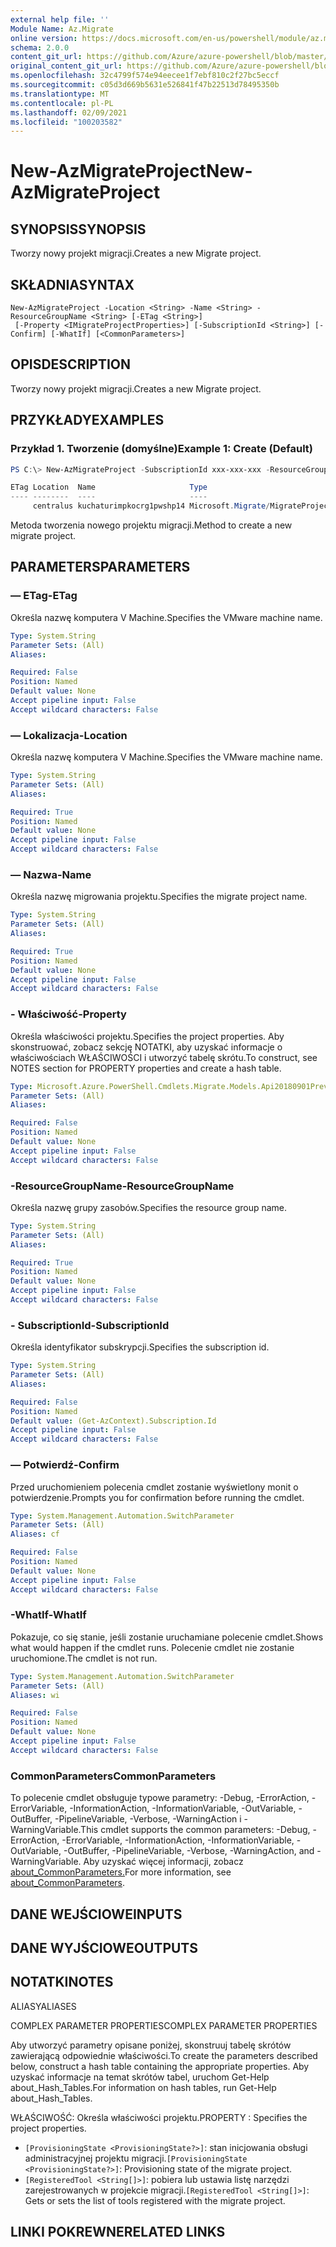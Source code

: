 ```yaml
---
external help file: ''
Module Name: Az.Migrate
online version: https://docs.microsoft.com/en-us/powershell/module/az.migrate/new-azmigrateproject
schema: 2.0.0
content_git_url: https://github.com/Azure/azure-powershell/blob/master/src/Migrate/help/New-AzMigrateProject.md
original_content_git_url: https://github.com/Azure/azure-powershell/blob/master/src/Migrate/help/New-AzMigrateProject.md
ms.openlocfilehash: 32c4799f574e94eecee1f7ebf810c2f27bc5eccf
ms.sourcegitcommit: c05d3d669b5631e526841f47b22513d78495350b
ms.translationtype: MT
ms.contentlocale: pl-PL
ms.lasthandoff: 02/09/2021
ms.locfileid: "100203582"
---
```

# <span data-ttu-id="1c92d-101">New-AzMigrateProject</span><span class="sxs-lookup"><span data-stu-id="1c92d-101">New-AzMigrateProject</span></span>

## <span data-ttu-id="1c92d-102">SYNOPSIS</span><span class="sxs-lookup"><span data-stu-id="1c92d-102">SYNOPSIS</span></span>
<span data-ttu-id="1c92d-103">Tworzy nowy projekt migracji.</span><span class="sxs-lookup"><span data-stu-id="1c92d-103">Creates a new Migrate project.</span></span>

## <span data-ttu-id="1c92d-104">SKŁADNIA</span><span class="sxs-lookup"><span data-stu-id="1c92d-104">SYNTAX</span></span>

```
New-AzMigrateProject -Location <String> -Name <String> -ResourceGroupName <String> [-ETag <String>]
 [-Property <IMigrateProjectProperties>] [-SubscriptionId <String>] [-Confirm] [-WhatIf] [<CommonParameters>]
```

## <span data-ttu-id="1c92d-105">OPIS</span><span class="sxs-lookup"><span data-stu-id="1c92d-105">DESCRIPTION</span></span>
<span data-ttu-id="1c92d-106">Tworzy nowy projekt migracji.</span><span class="sxs-lookup"><span data-stu-id="1c92d-106">Creates a new Migrate project.</span></span>

## <span data-ttu-id="1c92d-107">PRZYKŁADY</span><span class="sxs-lookup"><span data-stu-id="1c92d-107">EXAMPLES</span></span>

### <span data-ttu-id="1c92d-108">Przykład 1. Tworzenie (domyślne)</span><span class="sxs-lookup"><span data-stu-id="1c92d-108">Example 1: Create (Default)</span></span>
```powershell
PS C:\> New-AzMigrateProject -SubscriptionId xxx-xxx-xxx -ResourceGroupName kuchaturimpkocrg1 -Name kuchaturimpkocrg1pwshp14 -Location "centralus"

ETag Location  Name                     Type
---- --------  ----                     ----
     centralus kuchaturimpkocrg1pwshp14 Microsoft.Migrate/MigrateProjects

```

<span data-ttu-id="1c92d-109">Metoda tworzenia nowego projektu migracji.</span><span class="sxs-lookup"><span data-stu-id="1c92d-109">Method to create a new migrate project.</span></span>

## <span data-ttu-id="1c92d-110">PARAMETERS</span><span class="sxs-lookup"><span data-stu-id="1c92d-110">PARAMETERS</span></span>

### <span data-ttu-id="1c92d-111">— ETag</span><span class="sxs-lookup"><span data-stu-id="1c92d-111">-ETag</span></span>
<span data-ttu-id="1c92d-112">Określa nazwę komputera V Machine.</span><span class="sxs-lookup"><span data-stu-id="1c92d-112">Specifies the VMware machine name.</span></span>

```yaml
Type: System.String
Parameter Sets: (All)
Aliases:

Required: False
Position: Named
Default value: None
Accept pipeline input: False
Accept wildcard characters: False
```

### <span data-ttu-id="1c92d-113">— Lokalizacja</span><span class="sxs-lookup"><span data-stu-id="1c92d-113">-Location</span></span>
<span data-ttu-id="1c92d-114">Określa nazwę komputera V Machine.</span><span class="sxs-lookup"><span data-stu-id="1c92d-114">Specifies the VMware machine name.</span></span>

```yaml
Type: System.String
Parameter Sets: (All)
Aliases:

Required: True
Position: Named
Default value: None
Accept pipeline input: False
Accept wildcard characters: False
```

### <span data-ttu-id="1c92d-115">— Nazwa</span><span class="sxs-lookup"><span data-stu-id="1c92d-115">-Name</span></span>
<span data-ttu-id="1c92d-116">Określa nazwę migrowania projektu.</span><span class="sxs-lookup"><span data-stu-id="1c92d-116">Specifies the migrate project name.</span></span>

```yaml
Type: System.String
Parameter Sets: (All)
Aliases:

Required: True
Position: Named
Default value: None
Accept pipeline input: False
Accept wildcard characters: False
```

### <span data-ttu-id="1c92d-117">- Właściwość</span><span class="sxs-lookup"><span data-stu-id="1c92d-117">-Property</span></span>
<span data-ttu-id="1c92d-118">Określa właściwości projektu.</span><span class="sxs-lookup"><span data-stu-id="1c92d-118">Specifies the project properties.</span></span>
<span data-ttu-id="1c92d-119">Aby skonstruować, zobacz sekcję NOTATKI, aby uzyskać informacje o właściwościach WŁAŚCIWOŚCI i utworzyć tabelę skrótu.</span><span class="sxs-lookup"><span data-stu-id="1c92d-119">To construct, see NOTES section for PROPERTY properties and create a hash table.</span></span>

```yaml
Type: Microsoft.Azure.PowerShell.Cmdlets.Migrate.Models.Api20180901Preview.IMigrateProjectProperties
Parameter Sets: (All)
Aliases:

Required: False
Position: Named
Default value: None
Accept pipeline input: False
Accept wildcard characters: False
```

### <span data-ttu-id="1c92d-120">-ResourceGroupName</span><span class="sxs-lookup"><span data-stu-id="1c92d-120">-ResourceGroupName</span></span>
<span data-ttu-id="1c92d-121">Określa nazwę grupy zasobów.</span><span class="sxs-lookup"><span data-stu-id="1c92d-121">Specifies the resource group name.</span></span>

```yaml
Type: System.String
Parameter Sets: (All)
Aliases:

Required: True
Position: Named
Default value: None
Accept pipeline input: False
Accept wildcard characters: False
```

### <span data-ttu-id="1c92d-122">- SubscriptionId</span><span class="sxs-lookup"><span data-stu-id="1c92d-122">-SubscriptionId</span></span>
<span data-ttu-id="1c92d-123">Określa identyfikator subskrypcji.</span><span class="sxs-lookup"><span data-stu-id="1c92d-123">Specifies the subscription id.</span></span>

```yaml
Type: System.String
Parameter Sets: (All)
Aliases:

Required: False
Position: Named
Default value: (Get-AzContext).Subscription.Id
Accept pipeline input: False
Accept wildcard characters: False
```

### <span data-ttu-id="1c92d-124">— Potwierdź</span><span class="sxs-lookup"><span data-stu-id="1c92d-124">-Confirm</span></span>
<span data-ttu-id="1c92d-125">Przed uruchomieniem polecenia cmdlet zostanie wyświetlony monit o potwierdzenie.</span><span class="sxs-lookup"><span data-stu-id="1c92d-125">Prompts you for confirmation before running the cmdlet.</span></span>

```yaml
Type: System.Management.Automation.SwitchParameter
Parameter Sets: (All)
Aliases: cf

Required: False
Position: Named
Default value: None
Accept pipeline input: False
Accept wildcard characters: False
```

### <span data-ttu-id="1c92d-126">-WhatIf</span><span class="sxs-lookup"><span data-stu-id="1c92d-126">-WhatIf</span></span>
<span data-ttu-id="1c92d-127">Pokazuje, co się stanie, jeśli zostanie uruchamiane polecenie cmdlet.</span><span class="sxs-lookup"><span data-stu-id="1c92d-127">Shows what would happen if the cmdlet runs.</span></span>
<span data-ttu-id="1c92d-128">Polecenie cmdlet nie zostanie uruchomione.</span><span class="sxs-lookup"><span data-stu-id="1c92d-128">The cmdlet is not run.</span></span>

```yaml
Type: System.Management.Automation.SwitchParameter
Parameter Sets: (All)
Aliases: wi

Required: False
Position: Named
Default value: None
Accept pipeline input: False
Accept wildcard characters: False
```

### <span data-ttu-id="1c92d-129">CommonParameters</span><span class="sxs-lookup"><span data-stu-id="1c92d-129">CommonParameters</span></span>
<span data-ttu-id="1c92d-130">To polecenie cmdlet obsługuje typowe parametry: -Debug, -ErrorAction, -ErrorVariable, -InformationAction, -InformationVariable, -OutVariable, -OutBuffer, -PipelineVariable, -Verbose, -WarningAction i -WarningVariable.</span><span class="sxs-lookup"><span data-stu-id="1c92d-130">This cmdlet supports the common parameters: -Debug, -ErrorAction, -ErrorVariable, -InformationAction, -InformationVariable, -OutVariable, -OutBuffer, -PipelineVariable, -Verbose, -WarningAction, and -WarningVariable.</span></span> <span data-ttu-id="1c92d-131">Aby uzyskać więcej informacji, zobacz [about_CommonParameters.](http://go.microsoft.com/fwlink/?LinkID=113216)</span><span class="sxs-lookup"><span data-stu-id="1c92d-131">For more information, see [about_CommonParameters](http://go.microsoft.com/fwlink/?LinkID=113216).</span></span>

## <span data-ttu-id="1c92d-132">DANE WEJŚCIOWE</span><span class="sxs-lookup"><span data-stu-id="1c92d-132">INPUTS</span></span>

## <span data-ttu-id="1c92d-133">DANE WYJŚCIOWE</span><span class="sxs-lookup"><span data-stu-id="1c92d-133">OUTPUTS</span></span>

## <span data-ttu-id="1c92d-134">NOTATKI</span><span class="sxs-lookup"><span data-stu-id="1c92d-134">NOTES</span></span>

<span data-ttu-id="1c92d-135">ALIASY</span><span class="sxs-lookup"><span data-stu-id="1c92d-135">ALIASES</span></span>

<span data-ttu-id="1c92d-136">COMPLEX PARAMETER PROPERTIES</span><span class="sxs-lookup"><span data-stu-id="1c92d-136">COMPLEX PARAMETER PROPERTIES</span></span>

<span data-ttu-id="1c92d-137">Aby utworzyć parametry opisane poniżej, skonstruuj tabelę skrótów zawierającą odpowiednie właściwości.</span><span class="sxs-lookup"><span data-stu-id="1c92d-137">To create the parameters described below, construct a hash table containing the appropriate properties.</span></span> <span data-ttu-id="1c92d-138">Aby uzyskać informacje na temat skrótów tabel, uruchom Get-Help about_Hash_Tables.</span><span class="sxs-lookup"><span data-stu-id="1c92d-138">For information on hash tables, run Get-Help about_Hash_Tables.</span></span>


<span data-ttu-id="1c92d-139">WŁAŚCIWOŚĆ: <IMigrateProjectProperties> Określa właściwości projektu.</span><span class="sxs-lookup"><span data-stu-id="1c92d-139">PROPERTY <IMigrateProjectProperties>: Specifies the project properties.</span></span>
  - <span data-ttu-id="1c92d-140">`[ProvisioningState <ProvisioningState?>]`: stan inicjowania obsługi administracyjnej projektu migracji.</span><span class="sxs-lookup"><span data-stu-id="1c92d-140">`[ProvisioningState <ProvisioningState?>]`: Provisioning state of the migrate project.</span></span>
  - <span data-ttu-id="1c92d-141">`[RegisteredTool <String[]>]`: pobiera lub ustawia listę narzędzi zarejestrowanych w projekcie migracji.</span><span class="sxs-lookup"><span data-stu-id="1c92d-141">`[RegisteredTool <String[]>]`: Gets or sets the list of tools registered with the migrate project.</span></span>

## <span data-ttu-id="1c92d-142">LINKI POKREWNE</span><span class="sxs-lookup"><span data-stu-id="1c92d-142">RELATED LINKS</span></span>

